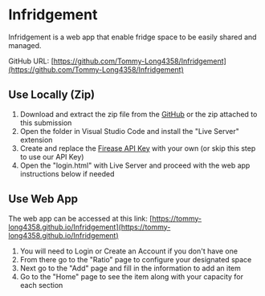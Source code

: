 # Infridgement

Infridgement is a web app that enable fridge space to be easily shared and managed.

GitHub URL: [https://github.com/Tommy-Long4358/Infridgement](https://github.com/Tommy-Long4358/Infridgement)


## Use Locally (Zip)
1. Download and extract the zip file from the [GitHub](https://github.com/Tommy-Long4358/Infridgement) or the zip attached to this submission 
2. Open the folder in Visual Studio Code and install the "Live Server" extension
3. Create and replace the [Firease API Key](https://firebase.google.com/) with your own (or skip this step to use our API Key)
4. Open the "login.html" with Live Server and proceed with the web app instructions below if needed

## Use Web App
The web app can be accessed at this link: [https://tommy-long4358.github.io/Infridgement](https://tommy-long4358.github.io/Infridgement)

1. You will need to Login or Create an Account if you don't have one
2. From there go to the "Ratio" page to configure your designated space
3. Next go to the "Add" page and fill in the information to add an item 
4. Go to the "Home" page to see the item along with your capacity for each section 
